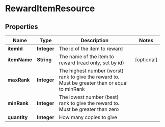 
# RewardItemResource

## Properties
Name | Type | Description | Notes
------------ | ------------- | ------------- | -------------
**itemId** | **Integer** | The id of the item to reward | 
**itemName** | **String** | The name of the item to reward (read only, set by id) |  [optional]
**maxRank** | **Integer** | The highest number (worst) rank to give the reward to. Must be greater than or equal to minRank | 
**minRank** | **Integer** | The lowest number (best) rank to give the reward to. Must be greater than zero | 
**quantity** | **Integer** | How many copies to give | 



